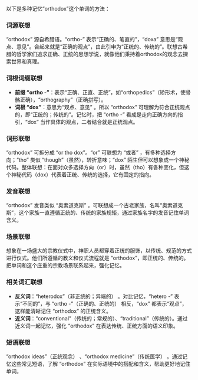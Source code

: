 以下是多种记忆“orthodox”这个单词的方法：
### 词源联想
“orthodox” 源自希腊语。“ortho-” 表示“正确的、笔直的”，“doxa” 意思是“观点、意见”。合起来就是“正确的观点”，由此引申为“正统的、传统的”。联想古希腊的哲学家们追求正确、正统的思想学说，就像他们秉持着orthodox的观念去探索世界和真理。

### 词根词缀联想
 - **前缀 “ortho -”**：表示“正确、正直、正统”，如“orthopedics”（矫形术，使骨骼正确），“orthography”（正确拼写）。
 - **词根 “dox”**：意思为“观点、意见” 。所以 “orthodox” 可理解为符合正统观点的，即“正统的；传统的”。记忆时，把 “ortho -” 看成是走向正确方向的指引，“dox” 当作具体的观点，二者结合就是正统观点。 

### 词形联想
“orthodox” 可拆分成 “or tho dox”。“or” 可联想为 “或者” ，有多种选择方向；“tho” 类似 “though”（虽然），转折意味；“dox” 陌生但可以想象成一个神秘代码。整体联想：在面对众多选择方向（or）时，虽然（tho）有各种变化，但这个神秘代码（dox）代表着正统、传统的选择，它有固定的指向。 

### 发音联想
“orthodox” 发音类似 “奥索道克斯” 。可联想成一个古老家族，名叫“奥索道克斯”，这个家族一直遵循正统的、传统的家族规矩，通过家族名字的发音记住单词含义。 

### 场景联想
想象在一场盛大的宗教仪式中，神职人员都穿着正统的服饰，以传统、规范的方式进行仪式。他们所遵循的教义和仪式流程就是 “orthodox”，即正统的、传统的。把单词和这个庄重的宗教场景联系起来，强化记忆。 

### 相关词汇联想
 - **反义词**：“heterodox”（非正统的；异端的） 。对比记忆，“hetero -” 表示“不同的”，与 “ortho -”（正确的、正统的） 相反，“dox” 都表示“观点”，这样能清晰记住 “orthodox” 的正统含义。 
 - **近义词**：“conventional”（传统的；常规的）、“traditional”（传统的）。通过近义词一起记忆，强化 “orthodox” 在表达传统、正统方面的语义印象。 

### 短语联想
“orthodox ideas”（正统观念） 、“orthodox medicine”（传统医学） 。通过记忆这些常见短语，了解 “orthodox” 在实际语境中的搭配和含义，帮助更好地记住单词。 